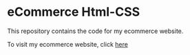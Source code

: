 # eCommerce Html-CSS

This repository contains the code for my ecommerce website.

To visit my ecommerce website, click [here](https://ecommerce-anushka.herokuapp.com/)
